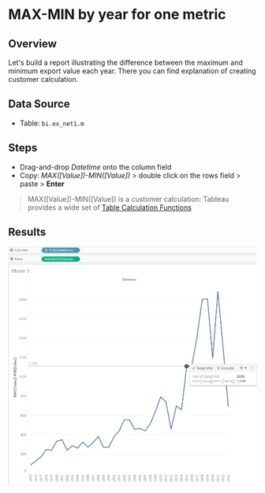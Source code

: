 # MAX-MIN by year for one metric

## Overview

Let's build a report illustrating the difference between the maximum and minimum export value each year. There you can find explanation of creating customer calculation.
 
## Data Source

* Table: `bi.ex_net1.m`
 
## Steps

- Drag-and-drop _Datetime_ onto the column field
- Copy: _MAX([Value])-MIN([Value])_ > double click on the rows field > paste > **Enter**
 
> MAX([Value])-MIN([Value]) is a customer calculation: Tableau provides a wide set of [Table Calculation Functions](http://onlinehelp.tableau.com/current/pro/desktop/en-us/functions_functions_tablecalculation.html)

## Results

![](../images/max-min.png)